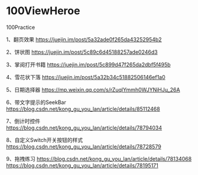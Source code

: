 # 100ViewHeroe
100Practice

1、翻页效果
https://juejin.im/post/5a32ade0f265da43252954b2  

2、饼状图
https://juejin.im/post/5c89c6d45188257ade0246d3

3、掌阅打开书籍
https://juejin.im/post/5c899d47f265da2dbf5f495b

4、雪花状下落
https://juejin.im/post/5a32b34c51882506146ef1a0

5、日期选择器
https://mp.weixin.qq.com/s/rZuqlYmmh0WJYNiHJu_26A

6、带文字提示的SeekBar
https://blog.csdn.net/kong_gu_you_lan/article/details/85112468

7、倒计时控件
https://blog.csdn.net/kong_gu_you_lan/article/details/78794034

8、自定义Switch开关按钮的样式
https://blog.csdn.net/kong_gu_you_lan/article/details/78728579

9、拖拽练习
https://blog.csdn.net/kong_gu_you_lan/article/details/78134068
https://blog.csdn.net/kong_gu_you_lan/article/details/78195171
